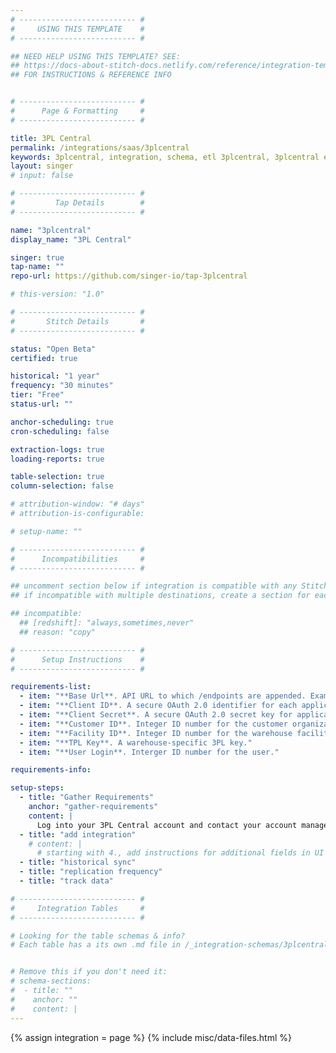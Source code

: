 ```yaml
---
# -------------------------- #
#     USING THIS TEMPLATE    #
# -------------------------- #

## NEED HELP USING THIS TEMPLATE? SEE:
## https://docs-about-stitch-docs.netlify.com/reference/integration-templates/saas/
## FOR INSTRUCTIONS & REFERENCE INFO


# -------------------------- #
#      Page & Formatting     #
# -------------------------- #

title: 3PL Central
permalink: /integrations/saas/3plcentral
keywords: 3plcentral, integration, schema, etl 3plcentral, 3plcentral etl, 3plcentral schema
layout: singer
# input: false

# -------------------------- #
#         Tap Details        #
# -------------------------- #

name: "3plcentral"
display_name: "3PL Central"

singer: true 
tap-name: ""
repo-url: https://github.com/singer-io/tap-3plcentral

# this-version: "1.0"

# -------------------------- #
#       Stitch Details       #
# -------------------------- #

status: "Open Beta"
certified: true 

historical: "1 year"
frequency: "30 minutes"
tier: "Free"
status-url: ""

anchor-scheduling: true
cron-scheduling: false

extraction-logs: true
loading-reports: true

table-selection: true
column-selection: false

# attribution-window: "# days"
# attribution-is-configurable: 

# setup-name: ""

# -------------------------- #
#      Incompatibilities     #
# -------------------------- #

## uncomment section below if integration is compatible with any Stitch destinations
## if incompatible with multiple destinations, create a section for each destination

## incompatible:
  ## [redshift]: "always,sometimes,never"
  ## reason: "copy" 

# -------------------------- #
#      Setup Instructions    #
# -------------------------- #

requirements-list:
  - item: "**Base Url**. API URL to which /endpoints are appended. Example: 'http://secure-wms.com' "
  - item: "**Client ID**. A secure OAuth 2.0 identifier for each application/client."
  - item: "**Client Secret**. A secure OAuth 2.0 secret key for application/client authentication."
  - item: "**Customer ID**. Integer ID number for the customer organization."
  - item: "**Facility ID**. Integer ID number for the warehouse facility."
  - item: "**TPL Key**. A warehouse-specific 3PL key."
  - item: "**User Login**. Interger ID number for the user."

requirements-info:

setup-steps:
  - title: "Gather Requirements"
    anchor: "gather-requirements"
    content: |
      Log into your 3PL Central account and contact your account manager to collect the information needed from the requirements list.
  - title: "add integration"
    # content: |
      # starting with 4., add instructions for additional fields in UI
  - title: "historical sync"
  - title: "replication frequency"
  - title: "track data"

# -------------------------- #
#     Integration Tables     #
# -------------------------- #

# Looking for the table schemas & info?
# Each table has a its own .md file in /_integration-schemas/3plcentral


# Remove this if you don't need it:
# schema-sections:
#  - title: ""
#    anchor: ""
#    content: |
---
```

{% assign integration = page %}
{% include misc/data-files.html %}